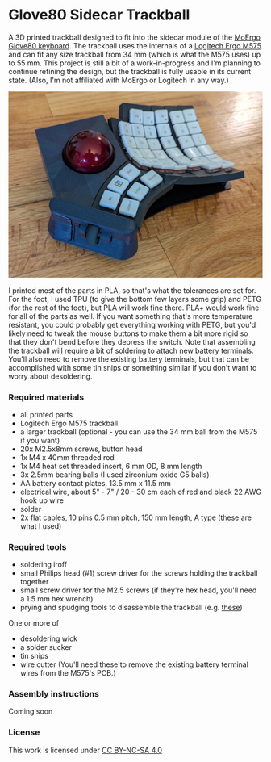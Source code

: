 # Glove80 Sidecar Trackball
A 3D printed trackball designed to fit into the sidecar module of the [MoErgo Glove80 keyboard](https://www.moergo.com/).  The trackball uses the internals of a [Logitech Ergo M575](https://www.logitech.com/en-us/products/mice/m575-ergo-wireless-trackball.html) and can fit any size trackball from 34 mm (which is what the M575 uses) up to 55 mm.  This project is still a bit of a work-in-progress and I'm planning to continue refining the design, but the trackball is fully usable in its current state.  (Also, I'm not affiliated with MoErgo or Logitech in any way.)

![Photo of the completed trackball showing the buttons](/images/overview1.jpg)

I printed most of the parts in PLA, so that's what the tolerances are set for.  For the foot, I used TPU (to give the bottom few layers some grip) and PETG (for the rest of the foot), but PLA will work fine there.  PLA+ would work fine for all of the parts as well.  If you want something that's more temperature resistant, you could probably get everything working with PETG, but you'd likely need to tweak the mouse buttons to make them a bit more rigid so that they don't bend before they depress the switch.  Note that assembling the trackball will require a bit of soldering to attach new battery terminals.  You'll also need to remove the existing battery terminals, but that can be accomplished with some tin snips or something similar if you don't want to worry about desoldering.

<!---
TODO: move these to a separate Additional images document?
![Photo of the completed trackball showing the power switch and connection light](/images/overview2.jpg)
![Photo of the completed trackball showing the trackball](/images/overview3.jpg)
--->

### Required materials

- all printed parts
- Logitech Ergo M575 trackball
- a larger trackball (optional - you can use the 34 mm ball from the M575 if you want)
- 20x M2.5x8mm screws, button head
- 1x M4 x 40mm threaded rod
- 1x M4 heat set threaded insert, 6 mm OD, 8 mm length
- 3x 2.5mm bearing balls (I used zirconium oxide G5 balls)
- AA battery contact plates, 13.5 mm x 11.5 mm
- electrical wire, about 5" - 7" / 20 - 30 cm each of red and black 22 AWG hook up wire
- solder
- 2x flat cables, 10 pins 0.5 mm pitch, 150 mm length, A type ([these](https://www.amazon.com/dp/B07RWTFSG7) are what I used)

### Required tools

- soldering iroff
- small Philips head (#1) screw driver for the screws holding the trackball together
- small screw driver for the M2.5 screws (if they're hex head, you'll need a 1.5 mm hex wrench)
- prying and spudging tools to disassemble the trackball (e.g. [these](https://www.ifixit.com/products/prying-and-opening-tool-assortment))

One or more of
- desoldering wick
- a solder sucker
- tin snips
- wire cutter
(You'll need these to remove the existing battery terminal wires from the M575's PCB.)

### Assembly instructions

Coming soon

### License

This work is licensed under [CC BY-NC-SA 4.0](https://creativecommons.org/licenses/by-nc-sa/4.0/)